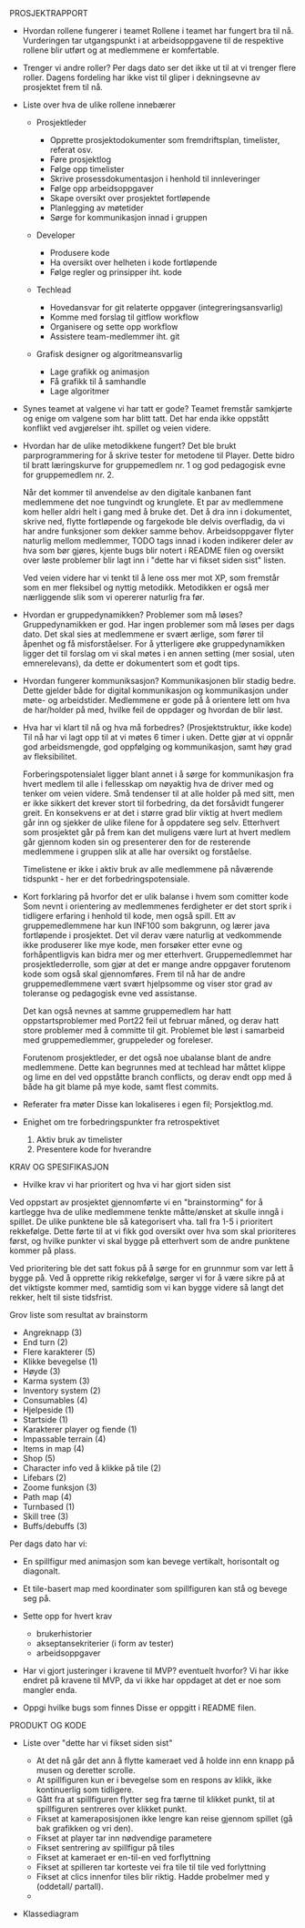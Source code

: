 PROSJEKTRAPPORT


* Hvordan rollene fungerer i teamet
    Rollene i teamet har fungert bra til nå. Vurderingen tar utgangspunkt i at arbeidsoppgavene til de respektive rollene blir utført og at medlemmene er komfertable.

* Trenger vi andre roller? 
    Per dags dato ser det ikke ut til at vi trenger flere roller. Dagens fordeling har ikke vist til gliper i dekningsevne av prosjektet frem til nå. 


* Liste over hva de ulike rollene innebærer

    * Prosjektleder 
        - Opprette prosjektodokumenter som fremdriftsplan, timelister, referat osv.
        - Føre prosjektlog
        - Følge opp timelister
        - Skrive prosessdokumentasjon i henhold til innleveringer
        - Følge opp arbeidsoppgaver 
        - Skape oversikt over prosjektet fortløpende
        - Planlegging av møtetider
        - Sørge for kommunikasjon innad i gruppen

    * Developer
        - Produsere kode
        - Ha oversikt over helheten i kode fortløpende
        - Følge regler og prinsipper iht. kode
    
    * Techlead
        - Hovedansvar for git relaterte oppgaver (integreringsansvarlig)
        - Komme med forslag til gitflow workflow
        - Organisere og sette opp workflow
        - Assistere team-medlemmer iht. git
    
    * Grafisk designer og algoritmeansvarlig
        - Lage grafikk og animasjon
        - Få grafikk til å samhandle
        - Lage algoritmer

* Synes teamet at valgene vi har tatt er gode?
    Teamet fremstår samkjørte og enige om valgene som har blitt tatt. Det har enda ikke oppstått konflikt ved avgjørelser iht. spillet og veien videre. 

* Hvordan har de ulike metodikkene fungert?
    Det ble brukt parprogrammering for å skrive tester for metodene til Player. Dette bidro til bratt læringskurve for gruppemedlem nr. 1 og god pedagogisk evne for gruppemedlem nr. 2.

    Når det kommer til anvendelse av den digitale kanbanen fant medlemmene det noe tungvindt og krunglete. Et par av medlemmene kom heller aldri helt i gang med å bruke det. Det å dra inn i dokumentet, skrive ned, flytte fortløpende og fargekode ble delvis overfladig, da vi har andre funksjoner som dekker samme behov. Arbeidsoppgaver flyter naturlig mellom medlemmer, TODO tags innad i koden indikerer deler av hva som bør gjøres, kjente bugs blir notert i README filen og oversikt over løste problemer blir lagt inn i "dette har vi fikset siden sist" listen. 

    Ved veien videre har vi tenkt til å lene oss mer mot XP, som fremstår som en mer fleksibel og nyttig metodikk. Metodikken er også mer nærliggende slik som vi opererer naturlig fra før. 
 
* Hvordan er gruppedynamikken? Problemer som må løses?
    Gruppedynamikken er god. Har ingen problemer som må løses per dags dato. Det skal sies at medlemmene er svært ærlige, som fører til åpenhet og få misforståelser. For å ytterligere øke gruppedynamikken ligger det til forslag om vi skal møtes i en annen setting (mer sosial, uten emnerelevans), da dette er dokumentert som et godt tips. 

* Hvordan fungerer kommuniksasjon?
    Kommunikasjonen blir stadig bedre. Dette gjelder både for digital kommunikasjon og kommunikasjon under møte- og arbeidstider. Medlemmene er gode på å orientere lett om hva de har/holder på med, hvilke feil de oppdager og hvordan de blir løst. 

* Hva har vi klart til nå og hva må forbedres? (Prosjektstruktur, ikke kode)
    Til nå har vi lagt opp til at vi møtes 6 timer i uken. Dette gjør at vi oppnår god arbeidsmengde, god oppfølging og kommunikasjon, samt høy grad av fleksibilitet. 
    
    Forberingspotensialet ligger blant annet i å sørge for kommunikasjon fra hvert medlem til alle i fellesskap om nøyaktig hva de driver med og tenker om veien videre. Små tendenser til at alle holder på med sitt, men er ikke sikkert det krever stort til forbedring, da det forsåvidt fungerer greit. En konsekvens er at det i større grad blir viktig at hvert medlem går inn og sjekker de ulike filene for å oppdatere seg selv. Etterhvert som prosjektet går på frem kan det muligens være lurt at hvert medlem går gjennom koden sin og presenterer den for de resterende medlemmene i gruppen slik at alle har oversikt og forståelse.

    Timelistene er ikke i aktiv bruk av alle medlemmene på nåværende tidspunkt - her er det forbedringspotensiale.

* Kort forklaring på hvorfor det er ulik balanse i hvem som comitter kode
    Som nevnt i orientering av medlemmenes ferdigheter er det stort sprik i tidligere erfaring i henhold til kode, men også spill. Ett av gruppemedlemmene har kun INF100 som bakgrunn, og lærer java fortløpende i prosjektet. Det vil derav være naturlig at vedkommende ikke produserer like mye kode, men forsøker etter evne og forhåpentligvis kan bidra mer og mer etterhvert. Gruppemedlemmet har prosjektlederrolle, som gjør at det er mange andre oppgaver forutenom kode som også skal gjennomføres. Frem til nå har de andre gruppemedlemmene vært svært hjelpsomme og viser stor grad av toleranse og pedagogisk evne ved assistanse. 

    Det kan også nevnes at samme gruppemedlem har hatt oppstartsproblemer med Port22 feil ut februar måned, og derav hatt store problemer med å committe til git. Problemet ble løst i samarbeid med gruppemedlemmer, gruppeleder og foreleser. 

    Forutenom prosjektleder, er det også noe ubalanse blant de andre medlemmene. Dette kan begrunnes med at techlead har måttet klippe og lime en del ved oppståtte branch conflicts, og derav endt opp med å både ha git blame på mye kode, samt flest commits. 


* Referater fra møter
    Disse kan lokaliseres i egen fil; Porsjektlog.md.

* Enighet om tre forbedringspunkter fra retrospektivet
    1. Aktiv bruk av timelister 
    2. Presentere kode for hverandre


KRAV OG SPESIFIKASJON

* Hvilke krav vi har prioritert og hva vi har gjort siden sist

Ved oppstart av prosjektet gjennomførte vi en "brainstorming" for å kartlegge hva de ulike medlemmene tenkte måtte/ønsket at skulle inngå i spillet. De ulike punktene ble så kategorisert vha. tall fra 1-5 i prioritert rekkefølge. Dette førte til at vi fikk god oversikt over hva som skal prioriteres først, og hvilke punkter vi skal bygge på etterhvert som de andre punktene kommer på plass.

Ved prioritering ble det satt fokus på å sørge for en grunnmur som var lett å bygge på. Ved å opprette rikig rekkefølge, sørger vi for å være sikre på at det viktigste kommer med, samtidig som vi kan bygge videre så langt det rekker, helt til siste tidsfrist. 

Grov liste som resultat av brainstorm
- Angreknapp (3)
- End turn (2)
- Flere karakterer (5)
- Klikke bevegelse (1)
- Høyde (3)
- Karma system (3)
- Inventory system (2)
- Consumables (4)
- Hjelpeside (1)
- Startside (1)
- Karakterer player og fiende (1)
- Impassable terrain (4)
- Items in map (4)
- Shop (5)
- Character info ved å klikke på tile (2)
- Lifebars (2)
- Zoome funksjon (3)
- Path map (4)
- Turnbased (1)
- Skill tree (3)
- Buffs/debuffs (3)

Per dags dato har vi:
* En spillfigur med animasjon som kan bevege vertikalt, horisontalt og diagonalt. 
* Et tile-basert map med koordinater som spillfiguren kan stå og bevege seg på.

* Sette opp for hvert krav
    * brukerhistorier
    * akseptansekriterier (i form av tester)
    * arbeidsoppgaver

* Har vi gjort justeringer i kravene til MVP? eventuelt hvorfor?
    Vi har ikke endret på kravene til MVP, da vi ikke har oppdaget at det er noe som mangler enda. 

* Oppgi hvilke bugs som finnes
    Disse er oppgitt i README filen.

PRODUKT OG KODE

* Liste over "dette har vi fikset siden sist"
    * At det nå går det ann å flytte kameraet ved å holde inn enn knapp på musen og deretter scrolle.
    * At spillfiguren kun er i bevegelse som en respons av klikk, ikke kontinuerlig som tidligere.
    * Gått fra at spillfiguren flytter seg fra tærne til klikket punkt, til at spillfiguren sentreres over klikket punkt.
    * Fikset at kameraposisjonen ikke lengre kan reise gjennom spillet (gå bak grafikken og vri den).
    * Fikset at player tar inn nødvendige parametere
    * Fikset sentrering av spillfigur på tiles
    * Fikset at kameraet er en-til-en ved forflyttning
    * Fikset at spilleren tar korteste vei fra tile til tile ved forlyttning
    * Fikset at clics innenfor tiles blir riktig. Hadde probelmer med y (oddetall/ partall).
    * 

* Klassediagram




